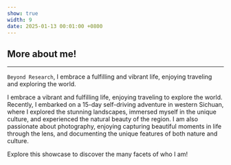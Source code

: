 ```yaml
---
show: true
width: 9
date: 2025-01-13 00:01:00 +0800
---
```


<div class="p-4">
    <h2>More about me!</h2>
    <hr />
    <p>
        <code>Beyond Research</code>, I embrace a fulfilling and vibrant life, enjoying traveling and exploring the world.
    </p>
    <p>
        I embrace a vibrant and fulfilling life, enjoying traveling to explore the world. Recently, I embarked on a 15-day self-driving adventure in western Sichuan, where I explored the stunning landscapes, immersed myself in the unique culture, and experienced the natural beauty of the region. I am also passionate about photography, enjoying capturing beautiful moments in life through the lens, and documenting the unique features of both nature and culture.
    </p>
    <p>
        Explore this showcase to discover the many facets of who I am!
    </p>
</div>
